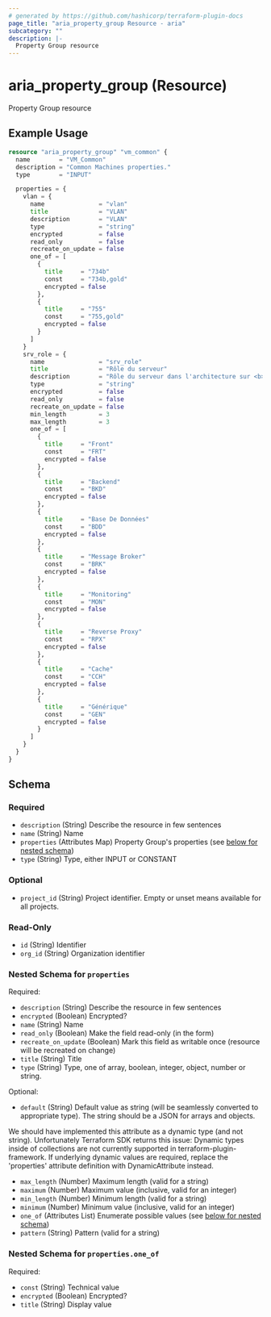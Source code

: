 ```yaml
---
# generated by https://github.com/hashicorp/terraform-plugin-docs
page_title: "aria_property_group Resource - aria"
subcategory: ""
description: |-
  Property Group resource
---
```


# aria_property_group (Resource)

Property Group resource

## Example Usage

```terraform
resource "aria_property_group" "vm_common" {
  name        = "VM_Common"
  description = "Common Machines properties."
  type        = "INPUT"

  properties = {
    vlan = {
      name               = "vlan"
      title              = "VLAN"
      description        = "VLAN"
      type               = "string"
      encrypted          = false
      read_only          = false
      recreate_on_update = false
      one_of = [
        {
          title     = "734b"
          const     = "734b,gold"
          encrypted = false
        },
        {
          title     = "755"
          const     = "755,gold"
          encrypted = false
        }
      ]
    }
    srv_role = {
      name               = "srv_role"
      title              = "Rôle du serveur"
      description        = "Rôle du serveur dans l'architecture sur <b>3</b> caractères."
      type               = "string"
      encrypted          = false
      read_only          = false
      recreate_on_update = false
      min_length         = 3
      max_length         = 3
      one_of = [
        {
          title     = "Front"
          const     = "FRT"
          encrypted = false
        },
        {
          title     = "Backend"
          const     = "BKD"
          encrypted = false
        },
        {
          title     = "Base De Données"
          const     = "BDD"
          encrypted = false
        },
        {
          title     = "Message Broker"
          const     = "BRK"
          encrypted = false
        },
        {
          title     = "Monitoring"
          const     = "MON"
          encrypted = false
        },
        {
          title     = "Reverse Proxy"
          const     = "RPX"
          encrypted = false
        },
        {
          title     = "Cache"
          const     = "CCH"
          encrypted = false
        },
        {
          title     = "Générique"
          const     = "GEN"
          encrypted = false
        }
      ]
    }
  }
}
```

<!-- schema generated by tfplugindocs -->
## Schema

### Required

- `description` (String) Describe the resource in few sentences
- `name` (String) Name
- `properties` (Attributes Map) Property Group's properties (see [below for nested schema](#nestedatt--properties))
- `type` (String) Type, either INPUT or CONSTANT

### Optional

- `project_id` (String) Project identifier. Empty or unset means available for all projects.

### Read-Only

- `id` (String) Identifier
- `org_id` (String) Organization identifier

<a id="nestedatt--properties"></a>
### Nested Schema for `properties`

Required:

- `description` (String) Describe the resource in few sentences
- `encrypted` (Boolean) Encrypted?
- `name` (String) Name
- `read_only` (Boolean) Make the field read-only (in the form)
- `recreate_on_update` (Boolean) Mark this field as writable once (resource will be recreated on change)
- `title` (String) Title
- `type` (String) Type, one of array, boolean, integer, object, number or string.

Optional:

- `default` (String) Default value as string (will be seamlessly converted to appropriate type).
The string should be a JSON for arrays and objects.

We should have implemented this attribute as a dynamic type (and not string).
Unfortunately Terraform SDK returns this issue:
Dynamic types inside of collections are not currently supported in terraform-plugin-framework.
If underlying dynamic values are required, replace the 'properties' attribute definition with DynamicAttribute instead.
- `max_length` (Number) Maximum length (valid for a string)
- `maximum` (Number) Maximum value (inclusive, valid for an integer)
- `min_length` (Number) Minimum length (valid for a string)
- `minimum` (Number) Minimum value (inclusive, valid for an integer)
- `one_of` (Attributes List) Enumerate possible values (see [below for nested schema](#nestedatt--properties--one_of))
- `pattern` (String) Pattern (valid for a string)

<a id="nestedatt--properties--one_of"></a>
### Nested Schema for `properties.one_of`

Required:

- `const` (String) Technical value
- `encrypted` (Boolean) Encrypted?
- `title` (String) Display value
